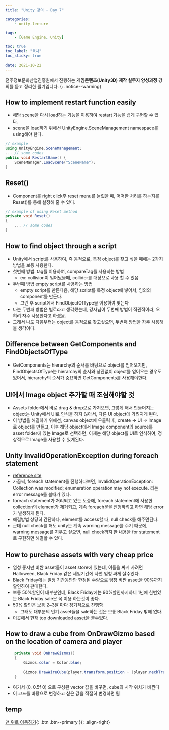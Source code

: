 ```yaml
---
title: "Unity 강의 - Day 7"

categories:
    - unity-lecture

tags:
    - [Game Engine, Unity]

toc: true
toc_label: "목차"
toc_sticky: true

date: 2021-10-22
---
```


전주정보문화산업진흥원에서 진행하는 **게임콘텐츠(Unity3D) 제작 실무자 양성과정** 강의를 듣고 정리한 필기입니다.
{: .notice--warning}

## How to implement restart function easily
- 해당 scene을 다시 load하는 기능을 이용하여 restart 기능을 쉽게 구현할 수 있다.
- scene을 load하기 위해선 UnityEngine.SceneManagement namespace를 using해야 한다.
```c#
// example
using UnityEngine.SceneManagement;
... // some codes
public void RestartGame() {
    SceneManager.LoadScene("SceneName");
}
```

## Reset()
- Component를 right click후 reset menu를 눌렀을 때, 어떠한 처리를 하는지를 Reset()를 통해 설정해 줄 수 있다.
```c#
// example of using Reset method
private void Reset()
{
    ... // some codes
}
```

## How to find object through a script
- Unity에서 script를 사용하여, 즉 동적으로, 특정 object를 찾고 싶을 때에는 2가지 방법을 보통 사용한다.
- 첫번째 방법: tag를 이용하여, compareTag를 사용하는 방법
    - ex: collision이 일어났을때, collider를 대상으로 사용 할 수 있음
- 두번째 방법 empty script를 사용하는 방법
    - empty script를 만든다음, 해당 script를 특정 object에 넣어서, 임의의 component를 만든다.
    - 그런 후 script에서 FindObjectOfType을 이용하여 찾는다
- 나는 두번째 방법은 별로라고 생각했는데, 강사님이 두번째 방법이 직관적이라, 오히려 자주 사용한다고 하셨음. 
- 그래서 나도 다음부터는 object를 동적으로 찾고싶으면, 두번째 방법을 자주 사용해볼 생각이다.

## Difference between GetComponents and FindObjectsOfType
- GetComponents는 hierarchy의 순서를 바탕으로 object를 얻어오지만, FindObjectsOfType는 hierarchy의 순서와 상관없이 object를 얻어오는 경우도 있어서, hierarchy의 순서가 중요하면 GetComponents를 사용해야한다.

## UI에서 Image object 추가할 때 조심해야할 것
- Assets folder에서 바로 drag & drop으로 가져오면, 그렇게 해서 만들어지는 object는 Unity에서 UI로 인식을 하지 않아서, 다른 UI object에 가려지게 된다.
- 이 방법을 해결하기 위해선, canvas object에 우클릭 후, create -> UI -> Image로 object를 만들고, 이후 해당 object에서 Image component의 source를 asset folder에 있는 Image로 선택하면, 이제는 해당 object를 UI로 인식하여, 정상적으로 Image를 사용할 수 있게된다.  

## Unity InvalidOperationException during foreach statement
- [reference site](https://m.blog.naver.com/PostView.naver?isHttpsRedirect=true&blogId=feena74&logNo=220534683331) 
- 가끔씩, foreach statement를 진행하다보면, InvalidOperationException: Collection was modified; enumeration operation may not execute. 라는 error message를 볼때가 있다.
- foreach statement가 처리되고 있는 도중에, foreach statement에 사용한 collection의 element가 제거되고, 계속 foreach문을 진행하려고 하면 해당 error가 발생하게 된다.
- 해결방법 상당히 간단하다, element를 access할 때, null check를 해주면된다.
- 근데 null check를 해도 unity는 계속 warning message를 주기 때문에, warning message를 지우고 싶으면, null check까지 한 내용을 for statement로 구현하면 해결할 수 있다.

## How to purchase assets with very cheap price
- 엄청 좋지만 비싼 asset들이 asset store에 있는데, 이들을 싸게 사려면 Halloween, Black Friday 같은 세일기간에 사면 엄청 싸게 살수있다.
- Black Friday에는 일정 기간동안만 한정된 수량으로 엄청 비싼 asset을 90%까지 할인하여 판매한다.
- 보통 50%할인이 대부분인데, Black Friday에는 90%할인까지하니 1년에 한번있는 Black Friday sale은 꼭 이용 하는것이 좋다.
- 50% 할인은 보통 2~3달 마다 정기적으로 진행함
    - 그래도 대부분의 인기 asset들을 sale하는 것은 보통 Black Friday 밖에 없다. 
- [이곳](https://assetstore.unity.com/top-assets/top-download)에서 현재 top downloaded asset을 볼수있다.

## How to draw a cube from OnDrawGizmo based on the location of camera and player
```c#
    private void OnDrawGizmos()
    {
        Gizmos.color = Color.blue;
        
        Gizmos.DrawWireCube(player.transform.position + (player.neckTransform.position-Camera.main.transform.position).normalized + new Vector3(0, 0.5f, 0), new Vector3(distanceToInteract, player.transform.lossyScale.y, distanceToInteract));
    }    
```
- 여기서 (0, 0.5f 0) 으로 구성된 vector 값을 바꾸면, cube의 시작 위치가 바뀐다
- 이 코드를 바탕으로 변경하고 싶은 값을 적절히 변경하면 됨

## temp

[맨 위로 이동하기](#){: .btn .btn--primary }{: .align-right}